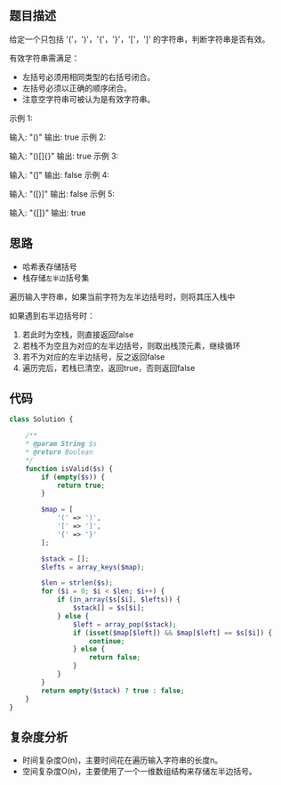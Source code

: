## 题目描述

给定一个只包括 '('，')'，'{'，'}'，'['，']' 的字符串，判断字符串是否有效。

有效字符串需满足：

- 左括号必须用相同类型的右括号闭合。
- 左括号必须以正确的顺序闭合。
- 注意空字符串可被认为是有效字符串。

示例 1:

输入: "()"
输出: true
示例 2:

输入: "()[]{}"
输出: true
示例 3:

输入: "(]"
输出: false
示例 4:

输入: "([)]"
输出: false
示例 5:

输入: "{[]}"
输出: true

## 思路

- 哈希表存储括号
- 栈存储``左半边``括号集

遍历输入字符串，如果当前字符为左半边括号时，则将其压入栈中

如果遇到右半边括号时：

1. 若此时为空栈，则直接返回false
2. 若栈不为空且为对应的左半边括号，则取出栈顶元素，继续循环
3. 若不为对应的左半边括号，反之返回false
4. 遍历完后，若栈已清空，返回true，否则返回false

## 代码

```php
class Solution {

    /**
    * @param String $s
    * @return Boolean
    */
    function isValid($s) {
        if (empty($s)) {
            return true;
        }

        $map = [
            '(' => ')',
            '[' => ']',
            '{' => '}'
        ];

        $stack = [];
        $lefts = array_keys($map);

        $len = strlen($s);
        for ($i = 0; $i < $len; $i++) {
            if (in_array($s[$i], $lefts)) {
                $stack[] = $s[$i];
            } else {
                $left = array_pop($stack);
                if (isset($map[$left]) && $map[$left] == $s[$i]) {
                    continue;
                } else {
                    return false;
                }
            }
        }
        return empty($stack) ? true : false;
    }
}
```

## 复杂度分析

- 时间复杂度O(n)，主要时间花在遍历输入字符串的长度n。
- 空间复杂度O(n)，主要使用了一个一维数组结构来存储左半边括号。